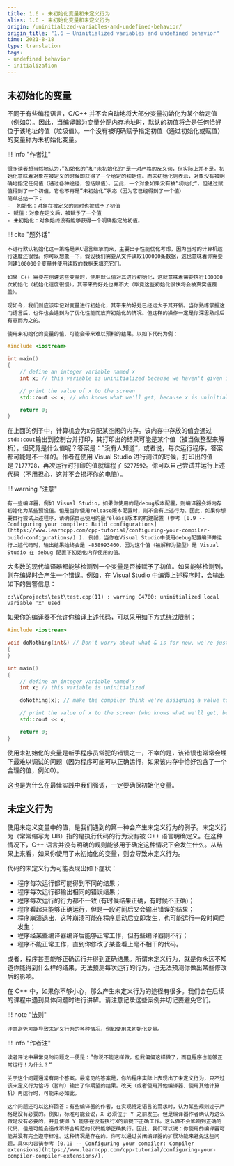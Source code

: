 ```yaml
---
title: 1.6 - 未初始化变量和未定义行为
alias: 1.6 - 未初始化变量和未定义行为
origin: /uninitialized-variables-and-undefined-behavior/
origin_title: "1.6 — Uninitialized variables and undefined behavior"
time: 2021-8-18
type: translation
tags:
- undefined behavior
- initialization
---
```



## 未初始化的变量

不同于有些编程语言，C/C++ 并不会自动地将大部分变量初始化为某个给定值（例如0）。因此，当编译器为变量分配内存地址时，默认的初值将会是任何恰好位于该地址的值（垃圾值）。一个没有被明确赋予指定初值（通过初始化或赋值）的变量称为未初始化变量。

!!! info "作者注"

	很多读者想当然地认为，”初始化的“和"未初始化的"是一对严格的反义词，但实际上并不是。初始化意味着对象在被定义的时候即获得了一个给定的初始值。而未初始化则表示，对象没有被明确地指定任何值（通过各种途径，包括赋值）。因此，一个对象如果没有被”初始化“，但通过赋值得到了一个初值，它也不再是”未初始化“状态（因为它已经得到了一个值）
	简单总结一下：
	-  初始化：对象在被定义的同时也被赋予了初值
	- 赋值：对象在定义后，被赋予了一个值
	- 未初始化：对象始终没有能够获得一个明确指定的初值。

!!! cite "题外话"

	不进行默认初始化这一策略是从C语言继承而来，主要出于性能优化考虑，因为当时的计算机运行速度还很慢。你可以想象一下，假设我们需要从文件读取100000条数据，这也意味着你需要创建100000个变量并使用读取的数据来填充它们。
	
	如果 C++ 需要在创建这些变量时，使用默认值对其进行初始化，这就意味着需要执行100000次初始化（初始化速度很慢），其带来的好处也并不大（毕竟这些初始化很快将会被真实值覆盖）。
	
	现如今，我们则应该牢记对变量进行初始化，其带来的好处已经远大于其开销。当你熟练掌握这门语言后，也许也会遇到为了优化性能而放弃初始化的情况。但这样的操作一定是你深思熟虑后有意而为之的。
	
	使用未初始化的变量的值，可能会带来难以预料的结果。以如下代码为例：


```cpp
#include <iostream>

int main()
{
    // define an integer variable named x
    int x; // this variable is uninitialized because we haven't given it a value

    // print the value of x to the screen
    std::cout << x; // who knows what we'll get, because x is uninitialized

    return 0;
}
```

在上面的例子中，计算机会为x分配某空闲的内存。该内存中存放的值会通过`std::cout`输出到控制台并打印，其打印出的结果可能是某个值（被当做整型来解析）。但究竟是什么值呢？答案是：”没有人知道“，或者说，每次运行程序，答案都可能是不一样的。作者在使用 Visual Studio 进行测试的时候，打印出的值是 `7177728`，再次运行时打印的值就编程了 `5277592`。你可以自己尝试并运行上述代码（不用担心，这并不会损坏你的电脑）。

!!! warning "注意"

	有一些编译器，例如 Visual Studio，如果你使用的是debug版本配置，则编译器会将内存初始化为某些预设值。但是当你使用release版本配置时，则不会有上述行为。因此，如果你想要自行尝试上述程序，请确保自己使用的是release版本的构建配置 (参考 [0.9 -- Configuring your compiler: Build configurations](https://www.learncpp.com/cpp-tutorial/configuring-your-compiler-build-configurations/) ). 例如，当你在Visual Studio中使用debug配置编译并运行上述代码时，输出结果始终会是 -858993460，因为这个值（被解释为整型）是 Visual Studio 在 debug 配置下初始化内存使用的值。

大多数的现代编译器都能够检测到一个变量是否被赋予了初值。如果能够检测到，则在编译时会产生一个错误。例如，在 Visual Studio 中编译上述程序时，会输出如下的告警信息：

```
c:\VCprojects\test\test.cpp(11) : warning C4700: uninitialized local variable 'x' used
```

如果你的编译器不允许你编译上述代码，可以采用如下方式绕过限制：

```cpp
#include <iostream>

void doNothing(int&) // Don't worry about what & is for now, we're just using it to trick the compiler into thinking variable x is used
{
}

int main()
{
    // define an integer variable named x
    int x; // this variable is uninitialized

    doNothing(x); // make the compiler think we're assigning a value to this variable

    // print the value of x to the screen (who knows what we'll get, because x is uninitialized)
    std::cout << x;

    return 0;
}
```


使用未初始化的变量是新手程序员常犯的错误之一，不幸的是，该错误也常常会埋下最难以调试的问题（因为程序可能可以正确运行，如果该内存中恰好包含了一个合理的值，例如0）。

这也是为什么在最佳实践中我们强调，一定要确保初始化变量。

## 未定义行为

使用未定义变量中的值，是我们遇到的第一种会产生未定义行为的例子。未定义行为（常常缩写为 UB）指的是执行代码的行为没有被 C++ 语言明确定义。在这种情况下，C++ 语言并没有明确的规则能够用于确定这种情况下会发生什么。从结果上来看，如果你使用了未初始化的变量，则会导致未定义行为。

代码的未定义行为可能表现出如下症状：

-   程序每次运行都可能得到不同的结果；
-   程序每次运行都输出相同的错误结果；
-   程序每次运行的行为都不一致 (有时候结果正确，有时候不正确)；
-   程序看起来能够正确运行，但是一段时间后又会输出错误的结果；
-   程序崩溃退出，这种崩溃可能在程序启动后立即发生，也可能运行一段时间后发生；
-   程序经某些编译器编译后能够正常工作，但有些编译器则不行；
-   程序不能正常工作，直到你修改了某些看上毫不相干的代码。

或者，程序甚至能够正确运行并得到正确结果。所谓未定义行为，就是你永远不知道你能得到什么样的结果，无法预测每次运行的行为，也无法预测你做出某些修改后的影响。

在 C++ 中，如果你不够小心，那么产生未定义行为的途径有很多。我们会在后续的课程中遇到具体问题时进行讲解。请注意记录这些案例并切记要避免它们。

!!! note "法则"

	注意避免可能导致未定义行为的各种情况，例如使用未初始化变量。

!!! info "作者注"

	读者评论中最常见的问题之一便是：”你说不能这样做，但我偏偏这样做了，而且程序也能够正常运行！为什么？“

	关于这个问题通常有两个答案。最常见的答案是，你的程序实际上表现出了未定义行为，只不过该未定义行为恰巧（暂时）输出了你期望的结果。改天（或者使用其他编译器、使用其他计算机）再运行时，可能未必如此。

	这个问题还可以这样回答：有些编译器的作者，在实现特定语言的需求时，认为某些规则过于严格是没有必要的。例如，标准可能会说，X 必须位于 Y 之前发生。但是编译器作者确认为这么做是没有必要的，并且使得 Y 能够在没有执行X的前提下正确工作。这么做不会影响到正确的代码，但是可能会造成不符合规范的代码能够正确执行。因此，我们可以说：你使用的编译器可能并没有完全遵守标准。这种情况是存在的。你可以通过关闭编译器的扩展功能来避免这些问题，具体内容请参考 [0.10 -- Configuring your compiler: Compiler extensions](https://www.learncpp.com/cpp-tutorial/configuring-your-compiler-compiler-extensions/).

